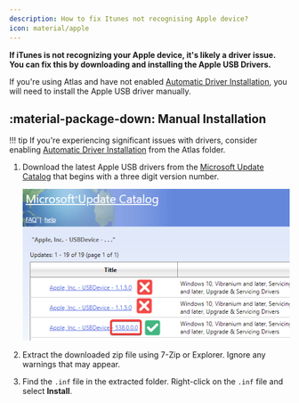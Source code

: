 ```yaml
---
description: How to fix Itunes not recognising Apple device?
icon: material/apple
---
```


**If iTunes is not recognizing your Apple device, it's likely a driver issue. You can fix this by downloading and installing the Apple USB Drivers.**

If you're using Atlas and have not enabled [Automatic Driver Installation](../../../getting-started/post-installation/atlas-folder/configuration/#driver-updates), you will need to install the Apple USB driver manually.

## :material-package-down: Manual Installation

!!! tip
    If you're experiencing significant issues with drivers, consider enabling [Automatic Driver Installation](../../../getting-started/post-installation/atlas-folder/configuration/#driver-updates) from the Atlas folder.

1. Download the latest Apple USB drivers from the [Microsoft Update Catalog](https://www.catalog.update.microsoft.com/Search.aspx?q=Apple%2C%20Inc.%20-%20USBDevice) that begins with a three digit version number.

    ![Image saying that you should only select the Apple USB driver that starts with a three digit version](../../assets/images/apple-driver-version.png)

2. Extract the downloaded zip file using 7-Zip or Explorer. Ignore any warnings that may appear.

3. Find the `.inf` file in the extracted folder. Right-click on the `.inf` file and select **Install**.